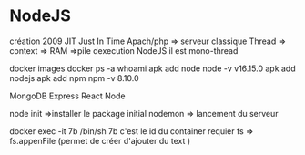 # NodeJS
création 2009 
JIT Just In Time
Apach/php => serveur classique Thread => context => RAM =>pile dexecution
NodeJS il est mono-thread 

docker images
docker ps -a
whoami
apk add node
node -v
v16.15.0
apk add nodejs
apk add npm
npm -v
8.10.0

MongoDB
Express
React
Node
 
node init =>installer le package initial
nodemon => lancement du serveur

docker exec -it 7b /bin/sh 
7b c'est le id du container
requier fs => fs.appenFile (permet de créer d'ajouter du text )